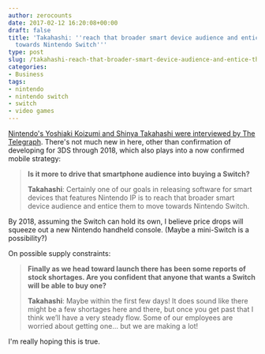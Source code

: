 ```yaml
---
author: zerocounts
date: 2017-02-12 16:20:08+00:00
draft: false
title: 'Takahashi: ''reach that broader smart device audience and entice them to move
  towards Nintendo Switch'''
type: post
slug: /takahashi-reach-that-broader-smart-device-audience-and-entice-them-to-move-towards-nintendo-switch/
categories:
- Business
tags:
- nintendo
- nintendo switch
- switch
- video games
---
```


[Nintendo's Yoshiaki Koizumi and Shinya Takahashi were interviewed by The Telegraph](http://www.telegraph.co.uk/gaming/what-to-play/nintendo-switch-interview-nintendo-price-games-hopes-new-console/). There's not much new in here, other than confirmation of developing for 3DS through 2018, which also plays into a now confirmed mobile strategy:

> **Is it more to drive that smartphone audience into buying a Switch?**
>
> **Takahashi**: Certainly one of our goals in releasing software for smart devices that features Nintendo IP is to reach that broader smart device audience and entice them to move towards Nintendo Switch.

By 2018, assuming the Switch can hold its own, I believe price drops will squeeze out a new Nintendo handheld console. (Maybe a mini-Switch is a possibility?)

On possible supply constraints:

> **Finally as we head toward launch there has been some reports of stock shortages. Are you confident that anyone that wants a Switch will be able to buy one?**
>
> **Takahashi**: Maybe within the first few days! It does sound like there might be a few shortages here and there, but once you get past that I think we’ll have a very steady flow. Some of our employees are worried about getting one... but we are making a lot!

I'm really hoping this is true.
